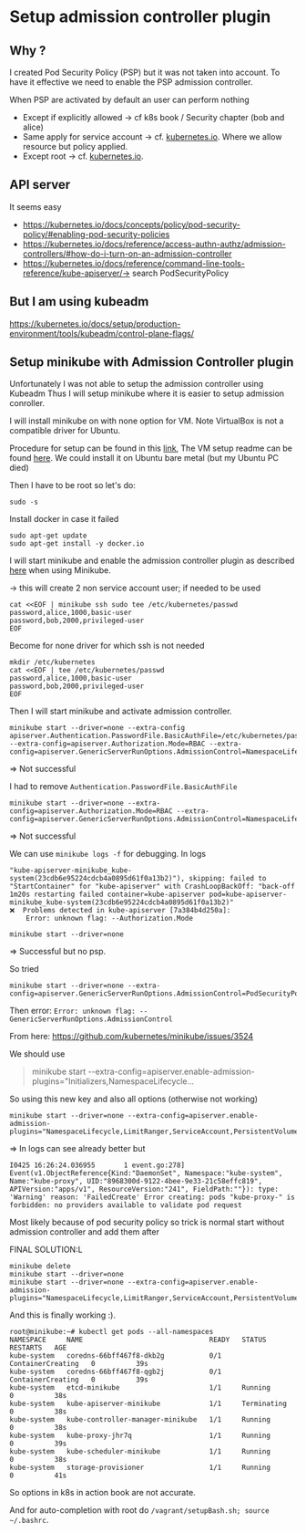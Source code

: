 # Setup admission controller plugin

## Why ?

I created Pod Security Policy (PSP) but it was not taken into account.
To have it effective we need to enable the PSP admission controller.

When PSP are activated by default an user can perform nothing 

- Except if explicitly allowed -> cf k8s book / Security chapter (bob and alice)
- Same apply for service account -> cf. [kubernetes.io](https://kubernetes.io/docs/concepts/policy/pod-security-policy/#example). Where we allow resource but policy applied.
- Except root -> cf. [kubernetes.io](https://kubernetes.io/docs/concepts/policy/pod-security-policy/#example).


## API server

It seems easy 

- https://kubernetes.io/docs/concepts/policy/pod-security-policy/#enabling-pod-security-policies
- https://kubernetes.io/docs/reference/access-authn-authz/admission-controllers/#how-do-i-turn-on-an-admission-controller
- https://kubernetes.io/docs/reference/command-line-tools-reference/kube-apiserver/-> search PodSecurityPolicy

## But I am using kubeadm 

https://kubernetes.io/docs/setup/production-environment/tools/kubeadm/control-plane-flags/

## Setup minikube with Admission Controller plugin

Unfortunately I was not able to setup the admission controller using Kubeadm
Thus I will setup minikube where it is easier to setup admission conroller.

I will install minikube on with none option for VM.
Note VirtualBox is not a compatible driver for Ubuntu.

Procedure for setup can be found in this [link](https://kubernetes.io/docs/tasks/tools/install-minikube/#install-minikube-via-direct-download),
The VM setup readme can be found [here](../Setup/MinikubeSetup/README.md).
We could install it on Ubuntu bare metal (but my Ubuntu PC died)

Then I have to be root so let's do:

```buildoutcfg
sudo -s
```

Install docker in case it failed

````buildoutcfg
sudo apt-get update
sudo apt-get install -y docker.io
````

I will start minikube and enable the admission controller plugin as described [here](https://livebook.manning.com/book/kubernetes-in-action/chapter-13/156) when using Minikube.

-> this will create 2 non service account user; if needed to be used
```buildoutcfg
cat <<EOF | minikube ssh sudo tee /etc/kubernetes/passwd
password,alice,1000,basic-user
password,bob,2000,privileged-user
EOF

```

Become for none driver for which ssh is not needed

```buildoutcfg
mkdir /etc/kubernetes
cat <<EOF | tee /etc/kubernetes/passwd
password,alice,1000,basic-user
password,bob,2000,privileged-user
EOF
```

Then I will start minikube and activate admission controller.

````buildoutcfg
minikube start --driver=none --extra-config apiserver.Authentication.PasswordFile.BasicAuthFile=/etc/kubernetes/passwd --extra-config=apiserver.Authorization.Mode=RBAC --extra-config=apiserver.GenericServerRunOptions.AdmissionControl=NamespaceLifecycle,LimitRanger,ServiceAccount,PersistentVolumeLabel,DefaultStorageClass,ResourceQuota,DefaultTolerationSeconds,PodSecurityPolicy
````
=> Not successful 

I had to remove `Authentication.PasswordFile.BasicAuthFile`

````buildoutcfg
minikube start --driver=none --extra-config=apiserver.Authorization.Mode=RBAC --extra-config=apiserver.GenericServerRunOptions.AdmissionControl=NamespaceLifecycle,LimitRanger,ServiceAccount,PersistentVolumeLabel,DefaultStorageClass,ResourceQuota,DefaultTolerationSeconds,PodSecurityPolicy
````
=> Not successful 

We can use `minikube logs -f` for debugging.
In logs


````buildoutcfg
"kube-apiserver-minikube_kube-system(23cdb6e95224cdcb4a0895d61f0a13b2)"), skipping: failed to "StartContainer" for "kube-apiserver" with CrashLoopBackOff: "back-off 1m20s restarting failed container=kube-apiserver pod=kube-apiserver-minikube_kube-system(23cdb6e95224cdcb4a0895d61f0a13b2)"
❌  Problems detected in kube-apiserver [7a384b4d250a]:
    Error: unknown flag: --Authorization.Mode
````


````buildoutcfg
minikube start --driver=none 
````
=> Successful but no psp.

So tried

````buildoutcfg
minikube start --driver=none --extra-config=apiserver.GenericServerRunOptions.AdmissionControl=PodSecurityPolicy
````

Then error: `Error: unknown flag: --GenericServerRunOptions.AdmissionControl`

From here: https://github.com/kubernetes/minikube/issues/3524

We should use

> minikube start --extra-config=apiserver.enable-admission-plugins="Initializers,NamespaceLifecycle...

So using this new key and also all options (otherwise not working)

````buildoutcfg
minikube start --driver=none --extra-config=apiserver.enable-admission-plugins="NamespaceLifecycle,LimitRanger,ServiceAccount,PersistentVolumeLabel,DefaultStorageClass,ResourceQuota,DefaultTolerationSeconds,PodSecurityPolicy"
````
=> In logs can see already better but 

````buildoutcfg
I0425 16:26:24.036955       1 event.go:278] Event(v1.ObjectReference{Kind:"DaemonSet", Namespace:"kube-system", Name:"kube-proxy", UID:"8968300d-9122-4bee-9e33-21c58effc819", APIVersion:"apps/v1", ResourceVersion:"241", FieldPath:""}): type: 'Warning' reason: 'FailedCreate' Error creating: pods "kube-proxy-" is forbidden: no providers available to validate pod request
````

Most likely because of pod security policy so trick is normal start without admission controller 
and add them after

FINAL SOLUTION:L

````buildoutcfg
minikube delete
minikube start --driver=none 
minikube start --driver=none --extra-config=apiserver.enable-admission-plugins="NamespaceLifecycle,LimitRanger,ServiceAccount,PersistentVolumeLabel,DefaultStorageClass,ResourceQuota,DefaultTolerationSeconds,PodSecurityPolicy"
````


And this is finally working :).

````buildoutcfg
root@minikube:~# kubectl get pods --all-namespaces
NAMESPACE     NAME                               READY   STATUS              RESTARTS   AGE
kube-system   coredns-66bff467f8-dkb2g           0/1     ContainerCreating   0          39s
kube-system   coredns-66bff467f8-qgb2j           0/1     ContainerCreating   0          39s
kube-system   etcd-minikube                      1/1     Running             0          38s
kube-system   kube-apiserver-minikube            1/1     Terminating         0          38s
kube-system   kube-controller-manager-minikube   1/1     Running             0          38s
kube-system   kube-proxy-jhr7q                   1/1     Running             0          39s
kube-system   kube-scheduler-minikube            1/1     Running             0          38s
kube-system   storage-provisioner                1/1     Running             0          41s
````

So options in k8s in action book are not accurate.

And for auto-completion with root do `/vagrant/setupBash.sh; source ~/.bashrc`.
